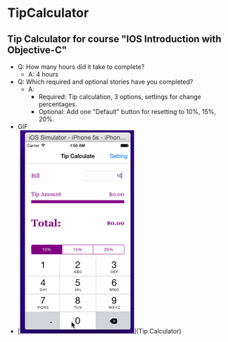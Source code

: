 TipCalculator
=============

## Tip Calculator for course "IOS Introduction with Objective-C"

- Q: How many hours did it take to complete?
  - A: 4 hours
- Q: Which required and optional stories have you completed?
  - A: 
    - Required: Tip calculation, 3 options, settings for change percentages.
    - Optional: Add one "Default" button for resetting to 10%, 15%, 20%.
- GIF
- [<img src="https://github.com/LongYang0806/tipCalculator/blob/master/TipCalculator.gif">](Tip Calculator)
